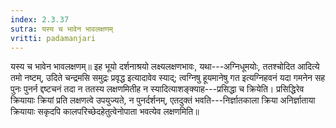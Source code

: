 ```yaml
---
index: 2.3.37
sutra: यस्य च भावेन भावलक्षणम्‌
vritti: padamanjari
---
```


 यस्य च भावेन भावलक्षणम्॥ इह भूयो दर्शनाश्रयो लक्ष्यलक्षणभावः, यथा---अग्निधूमयोः, ततश्चोदित आदित्ये तमो नष्टम्, उदिते चन्द्रमसि समुद्रः प्रवृद्ध इत्यादावेव स्याद्; त्वग्निषु हूयमानेषु गत इत्यग्निहवनं यदा गमनेन सह पुनः पुनर्न द्दष्टचनं तदा न ततस्य लक्षणमितीह न स्यादित्याशङ्क्याह---प्रसिद्धा च क्रियेति। प्रसिद्धिरेव क्रियायाः क्रियां प्रति लक्षणत्वे उपयुज्यते, न पुनर्दर्शनम्, एतदुक्तं भवति---निर्ज्ञातकाला क्रिया अनिर्ज्ञाताया क्रियायाः सकृदपि कालपरिच्छेदहेतुत्वेनोपाता भवत्येव लक्षणमिति॥